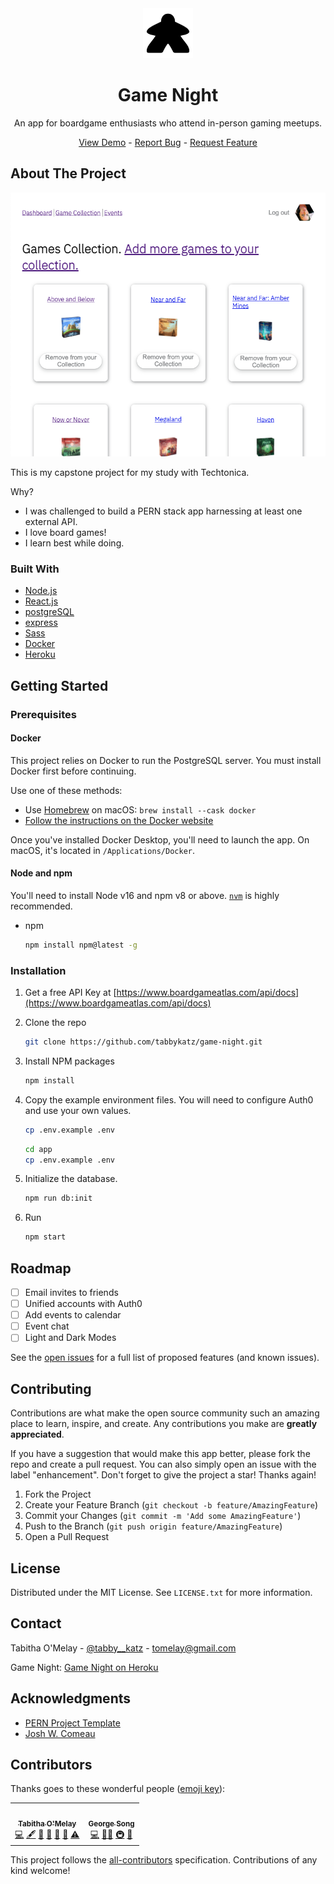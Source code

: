 <div align="center">
  <a href="https://github.com/tabbykatz/game-night/README.md">
    <img src="app/public/logo.png" alt="Logo" width="80" height="80">
  </a>

  <h1 align="center">Game Night</h1>

  <p align="center">An app for boardgame enthusiasts who attend in-person gaming meetups.</p>
  <a href="https://gameknightapp.herokuapp.com/">View Demo</a> - <a href="https://github.com/tabbykatz/game-night/issues">Report Bug</a> - <a href="https://github.com/tabbykatz/game-night/issues">Request Feature</a>

  </div>

## About The Project

[![Game Night Screen Shot][app-screenshot]](https://gameknightapp.herokuapp.com/)

This is my capstone project for my study with Techtonica.

Why?

- I was challenged to build a PERN stack app harnessing at least one external API.
- I love board games!
- I learn best while doing.

### Built With

- [Node.js](https://nodejs.org/en/)
- [React.js](https://reactjs.org/)
- [postgreSQL](https://www.postgresql.org/)
- [express](https://expressjs.com/)
- [Sass](https://sass-lang.com/)
- [Docker][docker-url]
- [Heroku](https://heroku.com)

## Getting Started

### Prerequisites

#### Docker

This project relies on Docker to run the PostgreSQL server. You must install
Docker first before continuing.

Use one of these methods:

- Use [Homebrew][homebrew-url] on macOS: `brew install --cask docker`
- [Follow the instructions on the Docker website][docker-url]

Once you've installed Docker Desktop, you'll need to launch the app. On macOS,
it's located in `/Applications/Docker`.

#### Node and npm

You'll need to install Node v16 and npm v8 or above. [`nvm`][nvm-url] is highly
recommended.

- npm
  ```sh
  npm install npm@latest -g
  ```

### Installation

1. Get a free API Key at [https://www.boardgameatlas.com/api/docs](https://www.boardgameatlas.com/api/docs)
2. Clone the repo
   ```sh
   git clone https://github.com/tabbykatz/game-night.git
   ```
3. Install NPM packages
   ```sh
   npm install
   ```
4. Copy the example environment files. You will need to configure Auth0 and use your own values.

   ```sh
   cp .env.example .env
   ```

   ```sh
   cd app
   cp .env.example .env
   ```

5. Initialize the database.

   ```sh
   npm run db:init
   ```

6. Run

   ```sh
   npm start
   ```

## Roadmap

- [ ] Email invites to friends
- [ ] Unified accounts with Auth0
- [ ] Add events to calendar
- [ ] Event chat
- [ ] Light and Dark Modes

See the [open issues](https://github.com/tabbykatz/game-night/issues) for a full list of proposed features (and known issues).

## Contributing

Contributions are what make the open source community such an amazing place to learn, inspire, and create. Any contributions you make are **greatly appreciated**.

If you have a suggestion that would make this app better, please fork the repo and create a pull request. You can also simply open an issue with the label "enhancement".
Don't forget to give the project a star! Thanks again!

1. Fork the Project
2. Create your Feature Branch (`git checkout -b feature/AmazingFeature`)
3. Commit your Changes (`git commit -m 'Add some AmazingFeature'`)
4. Push to the Branch (`git push origin feature/AmazingFeature`)
5. Open a Pull Request

## License

Distributed under the MIT License. See `LICENSE.txt` for more information.

## Contact

Tabitha O'Melay - [@tabby\_\_katz](https://twitter.com/tabby__katz) - tomelay@gmail.com

Game Night: [Game Night on Heroku](https://gameknightapp.herokuapp.com/)

## Acknowledgments

- [PERN Project Template](https://github.com/gsong/express-react-project-starter)
- [Josh W. Comeau](https://www.joshwcomeau.com/)

## Contributors

Thanks goes to these wonderful people ([emoji key](https://allcontributors.org/docs/en/emoji-key)):

<!-- ALL-CONTRIBUTORS-LIST:START - Do not remove or modify this section -->
<!-- prettier-ignore-start -->
<!-- markdownlint-disable -->
<table>
  <tr>
   <td align="center"><a href="https://www.tabbykatz.com/"><img src="https://avatars.githubusercontent.com/u/55110763?v=4?s=100" width="100px;" alt=""/><br /><sub><b>Tabitha O'Melay</b></sub></a><br />
   <a href="https://github.com/tabbykatz/game-night/commits?author=tabbykatz" title="Code">💻</a>
   <a href="https://github.com/tabbykatz/game-night/commits?author=tabbykatz" title="Content">🖋</a>
   <a href="https://github.com/tabbykatz/game-night/commits?author=tabbykatz" title="Design">🎨</a>
   <a href="https://github.com/tabbykatz/game-night/commits?author=tabbykatz" title="Documentation">📖</a>
   <a href="https://github.com/tabbykatz/game-night/commits?author=tabbykatz" title="Ideas">🤔</a>
   <a href="https://github.com/tabbykatz/game-night/issues/created_by/tabbykatz" title="Bug Reports">🐛</a>
   <a href="https://github.com/tabbykatz/game-night/commits?author=tabbykatz" title="Test">⚠️</a> </td> 
  <td align="center"><a href="https://github.com/gsong"><img src="https://avatars.githubusercontent.com/u/607420?v=4?s=100" width="100px;" alt=""/><br /><sub><b>George Song</b></sub></a><br /><a href="https://github.com/tabbykatz/game-night/commits?author=gsong" title="Code">💻</a> <a href="https://github.com/tabbykatz/game-night/pulls?q=%40gsong" title="Review">👀</a><a href="https://github.com/tabbykatz/game-night/commits?author=gsong" title="Bug Reports">🐛</a> <a href="#infra-gsong" title="Infrastructure (Hosting, Build-Tools, etc)">🚇</a> <a href="#maintenance-gsong" title="Maintenance">🚧</a></td>
  </tr>
</table>

<!-- markdownlint-restore -->
<!-- prettier-ignore-end -->

<!-- ALL-CONTRIBUTORS-LIST:END -->

This project follows the [all-contributors](https://github.com/all-contributors/all-contributors) specification. Contributions of any kind welcome!

[app-screenshot]: app/public/game_collection_desktop.png
[homebrew-url]: https://brew.sh/
[docker-url]: https://docker.com/
[nvm-url]: https://github.com/nvm-sh/nvm

